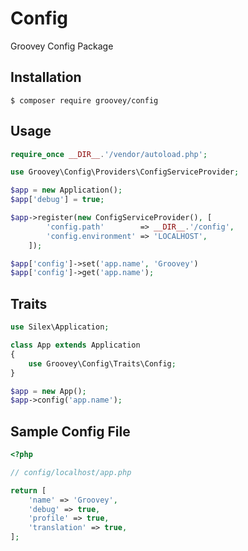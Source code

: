 # Config

Groovey Config Package

## Installation

    $ composer require groovey/config

## Usage

```php
require_once __DIR__.'/vendor/autoload.php';

use Groovey\Config\Providers\ConfigServiceProvider;

$app = new Application();
$app['debug'] = true;

$app->register(new ConfigServiceProvider(), [
        'config.path'        => __DIR__.'/config',
        'config.environment' => 'LOCALHOST',
    ]);

$app['config']->set('app.name', 'Groovey')
$app['config']->get('app.name');
```

## Traits

```php
use Silex\Application;

class App extends Application
{
    use Groovey\Config\Traits\Config;
}

$app = new App();
$app->config('app.name');
```

## Sample Config File

```php
<?php

// config/localhost/app.php

return [
    'name' => 'Groovey',
    'debug' => true,
    'profile' => true,
    'translation' => true,
];
```